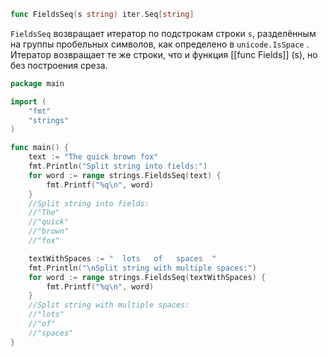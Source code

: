 ```go
func FieldsSeq(s string) iter.Seq[string]
```

`FieldsSeq` возвращает итератор по подстрокам строки `s`, разделённым на группы пробельных символов, как определено в `unicode.IsSpace` . Итератор возвращает те же строки, что и функция [[func Fields]] (s), но без построения среза.

```go
package main

import (
	"fmt"
	"strings"
)

func main() {
	text := "The quick brown fox"
	fmt.Println("Split string into fields:")
	for word := range strings.FieldsSeq(text) {
		fmt.Printf("%q\n", word)
	}
	//Split string into fields:
	//"The"
	//"quick"
	//"brown"
	//"fox"

	textWithSpaces := "  lots   of   spaces  "
	fmt.Println("\nSplit string with multiple spaces:")
	for word := range strings.FieldsSeq(textWithSpaces) {
		fmt.Printf("%q\n", word)
	}
	//Split string with multiple spaces:
	//"lots"
	//"of"
	//"spaces"
}
```
